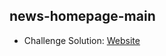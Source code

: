 ## news-homepage-main

- Challenge Solution: [Website](https://alejandrojust.github.io/news-homepage-main/)

